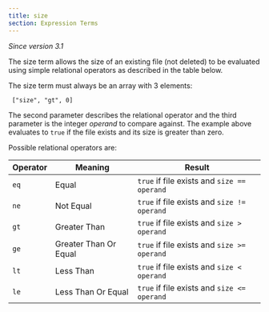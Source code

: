 ```yaml
---
title: size
section: Expression Terms
---
```


_Since version 3.1_

The size term allows the size of an existing file (not deleted) to be evaluated
using simple relational operators as described in the table below.

The size term must always be an array with 3 elements:

     ["size", "gt", 0]

The second parameter describes the relational operator and the third parameter
is the integer _operand_ to compare against. The example above evaluates to
`true` if the file exists and its size is greater than zero.

Possible relational operators are:

| Operator | Meaning               | Result                                      |
| -------- | --------------------- | ------------------------------------------- |
| `eq`     | Equal                 | `true` if file exists and `size == operand` |
| `ne`     | Not Equal             | `true` if file exists and `size != operand` |
| `gt`     | Greater Than          | `true` if file exists and `size > operand`  |
| `ge`     | Greater Than Or Equal | `true` if file exists and `size >= operand` |
| `lt`     | Less Than             | `true` if file exists and `size < operand`  |
| `le`     | Less Than Or Equal    | `true` if file exists and `size <= operand` |
